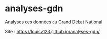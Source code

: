 # analyses-gdn
Analyses des données du Grand Débat National 

Site : https://louisv123.github.io/analyses-gdn/
